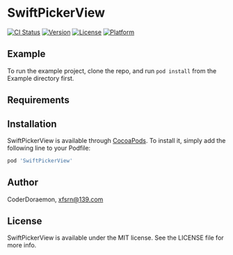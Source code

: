# SwiftPickerView

[![CI Status](https://img.shields.io/travis/CoderDoraemon/SwiftPickerView.svg?style=flat)](https://travis-ci.org/CoderDoraemon/SwiftPickerView)
[![Version](https://img.shields.io/cocoapods/v/SwiftPickerView.svg?style=flat)](https://cocoapods.org/pods/SwiftPickerView)
[![License](https://img.shields.io/cocoapods/l/SwiftPickerView.svg?style=flat)](https://cocoapods.org/pods/SwiftPickerView)
[![Platform](https://img.shields.io/cocoapods/p/SwiftPickerView.svg?style=flat)](https://cocoapods.org/pods/SwiftPickerView)

## Example

To run the example project, clone the repo, and run `pod install` from the Example directory first.

## Requirements

## Installation

SwiftPickerView is available through [CocoaPods](https://cocoapods.org). To install
it, simply add the following line to your Podfile:

```ruby
pod 'SwiftPickerView'
```

## Author

CoderDoraemon, xfsrn@139.com

## License

SwiftPickerView is available under the MIT license. See the LICENSE file for more info.
